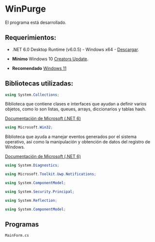 # WinPurge

El programa está desarrollado.

## Requerimientos:
- .NET 6.0 Desktop Runtime (v6.0.5) - Windows x64 - [Descargar](https://download.visualstudio.microsoft.com/download/pr/5681bdf9-0a48-45ac-b7bf-21b7b61657aa/bbdc43bc7bf0d15b97c1a98ae2e82ec0/windowsdesktop-runtime-6.0.5-win-x64.exe).

- **Mínimo** Windows 10 [Creators Update](https://blogs.windows.com/latam/2017/04/11/como-obtener-windows-10-creators-update/).
- **Recomendado** [Windows 11](https://www.microsoft.com/es-es/software-download/windows11)

## Bibliotecas utilizadas:
```csharp
using System.Collections;
```

Biblioteca que contiene clases e interfaces que ayudan a definir varios objetos, como lo son listas, queues, arrays, diccionarios y tablas hash.

[Documentación de Microsoft (.NET 6)](https://docs.microsoft.com/en-us/dotnet/api/system.collections?view=net-6.0)

```csharp
using Microsoft.Win32;
```

Biblioteca que ayuda a manejar eventos generados por el sistema operativo, así como la manipulación y obtención de datos del registro de Windows.

[Documentación de Microsoft (.NET 6)](https://docs.microsoft.com/en-us/dotnet/api/microsoft.win32?view=net-6.0)

```csharp
using System.Diagnostics;
```

```csharp
using Microsoft.Toolkit.Uwp.Notifications;
```
```csharp
using System.ComponentModel;
```
```csharp
using System.Security.Principal;
```
```csharp
using System.Reflection;
```
```csharp
using System.ComponentModel;
```

## Programas
```
MainForm.cs
```
